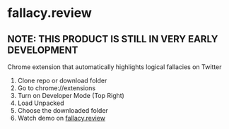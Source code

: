 # fallacy.review

## NOTE: THIS PRODUCT IS STILL IN VERY EARLY DEVELOPMENT
Chrome extension that automatically highlights logical fallacies on Twitter

1. Clone repo or download folder
2. Go to chrome://extensions
3. Turn on Developer Mode (Top Right)
4. Load Unpacked
5. Choose the downloaded folder
6. Watch demo on [fallacy.review](https://fallacy.review)

